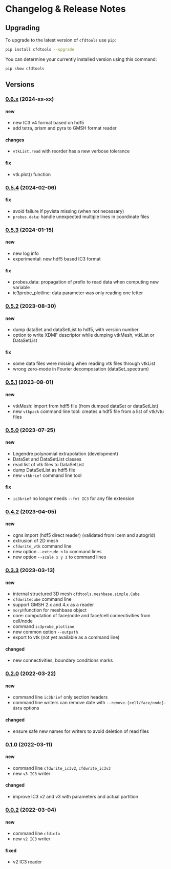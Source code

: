 # Changelog & Release Notes

## Upgrading

To upgrade to the latest version of `cfdtools` use `pip`:

```bash
pip install cfdtools --upgrade
```

You can determine your currently installed version using this command:

```bash
pip show cfdtools
```

## Versions

### [0.6.x](https://pypi.org/project/cfdtools/) (2024-xx-xx)

#### new

- new IC3 v4 format based on hdf5
- add tetra, prism and pyra to GMSH format reader

#### changes

- `vtkList.read` with reorder has a new verbose tolerance

#### fix

- vtk.plot() function

### [0.5.4](https://pypi.org/project/cfdtools/) (2024-02-06)

#### fix

- avoid failure if pyvista missing (when not necessary)
- `probes.data`: handle unexpected multiple lines in coordinate files

### [0.5.3](https://pypi.org/project/cfdtools/) (2024-01-15)

#### new

- new log info
- experimental: new hdf5 based IC3 format

#### fix

- probes.data: propagation of prefix to read data when computing new variable
- ic3probe_plotline: data parameter was only reading one letter

### [0.5.2](https://pypi.org/project/cfdtools/) (2023-08-30)

#### new

- dump dataSet and dataSetList to hdf5, with version number
- option to write XDMF descriptor while dumping vtkMesh, vtkList or DataSetList

#### fix

- some data files were missing when reading vtk files through vtkList
- wrong zero-mode in Fourier decomposation (dataSet_spectrum)

### [0.5.1](https://pypi.org/project/cfdtools/) (2023-08-01)

#### new

- vtkMesh: import from hdf5 file (from dumped dataSet or dataSetList)
- new `vtkpack` command line tool: creates a hdf5 file from a list of vtk/vtu files

### [0.5.0](https://pypi.org/project/cfdtools/) (2023-07-25)

#### new

- Legendre polynomial extrapolation (development)
- DataSet and DataSetList classes
- read list of vtk files to DataSetList
- dump DataSetList as hdf5 file
- new `vtkbrief` command line tool

#### fix

- `ic3brief` no longer needs `--fmt IC3` for any file extension

### [0.4.2](https://pypi.org/project/cfdtools/) (2023-04-05)

#### new

- cgns import (hdf5 direct reader) (validated from icem and autogrid)
- extrusion of 2D mesh
- `cfdwrite_vtk` command line
- new option `--extrude n` to command lines
- new option `--scale x y z` to command lines

### [0.3.3](https://pypi.org/project/cfdtools/) (2023-03-13)

#### new

- internal structured 3D mesh `cfdtools.meshbase.simple.Cube`
- `cfdwritecube` command line
- support GMSH 2.x and 4.x as a reader
- `morph`function for meshbase object
- core: computation of face/node and face/cell connectivities from cell/node
- command `ic3probe_plotline`
- new common option `--outpath`
- export to vtk (not yet available as a command line)

#### changed

- new connectivities, boundary conditions marks

### [0.2.0](https://pypi.org/project/cfdtools/) (2022-03-22)

#### new

- command line `ic3brief` only section headers
- command line writers can remove date with `--remove-[cell/face/node]-data` options

#### changed

- ensure safe new names for writers to avoid deletion of read files

### [0.1.0](https://pypi.org/project/cfdtools/) (2022-03-11)

#### new

- command line `cfdwrite_ic3v2`, `cfdwrite_ic3v3`
- new `v3 IC3` writer

#### changed

- improve IC3 v2 and v3 with parameters and actual partition

### [0.0.2](https://pypi.org/project/cfdtools/) (2022-03-04)

#### new

- command line `cfdinfo`
- new `v2 IC3` writer

#### fixed

- v2 IC3 reader
